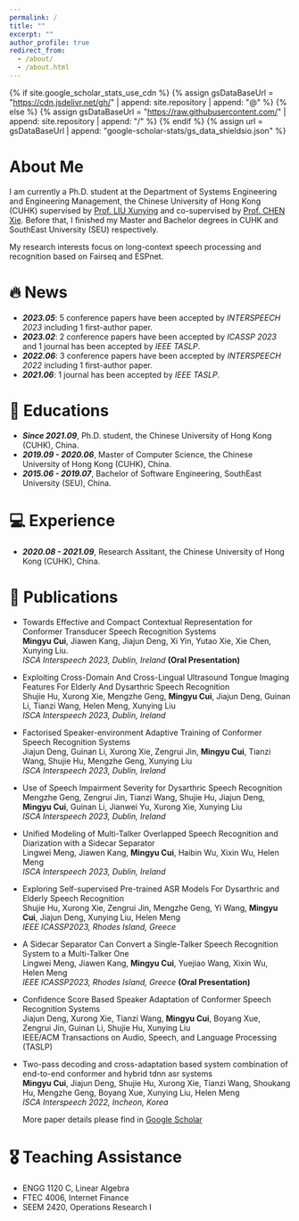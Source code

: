 ```yaml
---
permalink: /
title: ""
excerpt: ""
author_profile: true
redirect_from: 
  - /about/
  - /about.html
---
```


{% if site.google_scholar_stats_use_cdn %}
{% assign gsDataBaseUrl = "https://cdn.jsdelivr.net/gh/" | append: site.repository | append: "@" %}
{% else %}
{% assign gsDataBaseUrl = "https://raw.githubusercontent.com/" | append: site.repository | append: "/" %}
{% endif %}
{% assign url = gsDataBaseUrl | append: "google-scholar-stats/gs_data_shieldsio.json" %}

<span class='anchor' id='about-me'></span>
# About Me
I am currently a Ph.D. student at the Department of Systems Engineering and Engineering Management, the Chinese University of Hong Kong (CUHK) supervised by <a href='https://www1.se.cuhk.edu.hk/~xyliu/'>Prof. LIU Xunying</a> and co-supervised by <a href='https://chenxie95.github.io/'>Prof. CHEN Xie</a>. Before that, I finished my Master and Bachelor degrees in CUHK and SouthEast University (SEU) respectively.

My research interests focus on long-context speech processing and recognition based on Fairseq and ESPnet.



# 🔥 News
- ***2023.05***: 5 conference papers have been accepted by *INTERSPEECH 2023* including 1 first-author paper. 
- ***2023.02***: 2 conference papers have been accepted by *ICASSP 2023* and 1 journal has been accepted by *IEEE TASLP*.
- ***2022.06***: 3 conference papers have been accepted by *INTERSPEECH 2022* including 1 first-author paper.
- ***2021.06***: 1 journal has been accepted by *IEEE TASLP*.

# 📖 Educations
- ***Since 2021.09***, Ph.D. student, the Chinese University of Hong Kong (CUHK), China.
- ***2019.09 - 2020.06***, Master of Computer Science, the Chinese University of Hong Kong (CUHK), China.
- ***2015.06 - 2019.07***, Bachelor of Software Engineering, SouthEast University (SEU), China. 

# 💻 Experience
- ***2020.08 - 2021.09***, Research Assitant, the Chinese University of Hong Kong (CUHK), China.

# 📝 Publications 
- Towards Effective and Compact Contextual Representation for Conformer Transducer Speech Recognition Systems  
**Mingyu Cui**, Jiawen Kang, Jiajun Deng, Xi Yin, Yutao Xie, Xie Chen, Xunying Liu.  
*ISCA Interspeech 2023, Dublin, Ireland* **(Oral Presentation)**
- Exploiting Cross-Domain And Cross-Lingual Ultrasound Tongue Imaging Features For Elderly And Dysarthric Speech Recognition  
Shujie Hu, Xurong Xie, Mengzhe Geng, **Mingyu Cui**, Jiajun Deng, Guinan Li, Tianzi Wang, Helen Meng, Xunying Liu  
*ISCA Interspeech 2023, Dublin, Ireland*
- Factorised Speaker-environment Adaptive Training of Conformer Speech Recognition Systems  
Jiajun Deng, Guinan Li, Xurong Xie, Zengrui Jin, **Mingyu Cui**, Tianzi Wang, Shujie Hu, Mengzhe Geng, Xunying Liu  
*ISCA Interspeech 2023, Dublin, Ireland*
- Use of Speech Impairment Severity for Dysarthric Speech Recognition  
Mengzhe Geng, Zengrui Jin, Tianzi Wang, Shujie Hu, Jiajun Deng, **Mingyu Cui**, Guinan Li, Jianwei Yu, Xurong Xie, Xunying Liu  
*ISCA Interspeech 2023, Dublin, Ireland*
- Unified Modeling of Multi-Talker Overlapped Speech Recognition and Diarization with a Sidecar Separator  
Lingwei Meng, Jiawen Kang, **Mingyu Cui**, Haibin Wu, Xixin Wu, Helen Meng  
*ISCA Interspeech 2023, Dublin, Ireland*
- Exploring Self-supervised Pre-trained ASR Models For Dysarthric and Elderly Speech Recognition  
Shujie Hu, Xurong Xie, Zengrui Jin, Mengzhe Geng, Yi Wang, **Mingyu Cui**, Jiajun Deng, Xunying Liu, Helen Meng   
*IEEE ICASSP2023, Rhodes Island, Greece*
- A Sidecar Separator Can Convert a Single-Talker Speech Recognition System to a Multi-Talker One  
Lingwei Meng, Jiawen Kang, **Mingyu Cui**, Yuejiao Wang, Xixin Wu, Helen Meng  
*IEEE ICASSP2023, Rhodes Island, Greece* **(Oral Presentation)**
- Confidence Score Based Speaker Adaptation of Conformer Speech Recognition Systems  
Jiajun Deng, Xurong Xie, Tianzi Wang, **Mingyu Cui**, Boyang Xue, Zengrui Jin, Guinan Li, Shujie Hu, Xunying Liu  
IEEE/ACM Transactions on Audio, Speech, and Language Processing (TASLP)
- Two-pass decoding and cross-adaptation based system combination of end-to-end conformer and hybrid tdnn asr systems  
**Mingyu Cui**, Jiajun Deng, Shujie Hu, Xurong Xie, Tianzi Wang, Shoukang Hu, Mengzhe Geng, Boyang Xue, Xunying Liu, Helen Meng  
*ISCA Interspeech 2022, Incheon, Korea*  

  More paper details please find in <a href='https://scholar.google.com/citations?user=tONFEQcAAAAJ&hl=en'>Google Scholar</a>

# 🎖 Teaching Assistance
- ENGG 1120 C, Linear Algebra
- FTEC 4006, Internet Finance
- SEEM 2420, Operations Research I 
